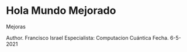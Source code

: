 # Hola Mundo Mejorado

Mejoras 

Author. Francisco Israel 
Especialista: Computacion Cuántica
Fecha. 6-5-2021
